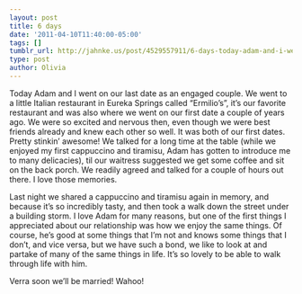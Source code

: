 ```yaml
---
layout: post
title: 6 days
date: '2011-04-10T11:40:00-05:00'
tags: []
tumblr_url: http://jahnke.us/post/4529557911/6-days-today-adam-and-i-went-on-our-last-date
type: post
author: Olivia
---
```


Today Adam and I went on our last date as an engaged couple. We went to a little Italian restaurant in Eureka Springs called “Ermilio’s”, it’s our favorite restaurant and was also where we went on our first date a couple of years ago. We were so excited and nervous then, even though we were best friends already and knew each other so well. It was both of our first dates. Pretty stinkin’ awesome! We talked for a long time at the table (while we enjoyed my first cappuccino and tiramisu, Adam has gotten to introduce me to many delicacies), til our waitress suggested we get some coffee and sit on the back porch. We readily agreed and talked for a couple of hours out there. I love those memories. 

Last night we shared a cappuccino and tiramisu again in memory, and because it’s so incredibly tasty, and then took a walk down the street under a building storm. I love Adam for many reasons, but one of the first things I appreciated about our relationship was how we enjoy the same things. Of course, he’s good at some things that I’m not and knows some things that I don’t, and vice versa, but we have such a bond, we like to look at and partake of many of the same things in life. It’s so lovely to be able to walk through life with him. 

Verra soon we’ll be married! Wahoo!
